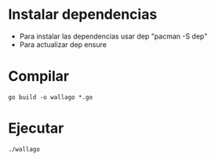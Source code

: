 # Instalar dependencias
* Para instalar las dependencias usar dep "pacman -S dep"
* Para actualizar dep ensure

# Compilar
```go build -o wallago *.go```

# Ejecutar
```./wallago```

